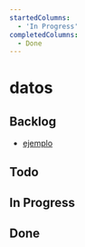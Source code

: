 ```yaml
---
startedColumns:
  - 'In Progress'
completedColumns:
  - Done
---
```


# datos

## Backlog

- [ejemplo](tasks/ejemplo.md)

## Todo

## In Progress

## Done
